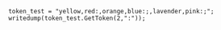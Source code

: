 
```luceescript+trycf
	token_test = "yellow,red:,orange,blue:;,lavender,pink:;";
	writedump(token_test.GetToken(2,":"));
```